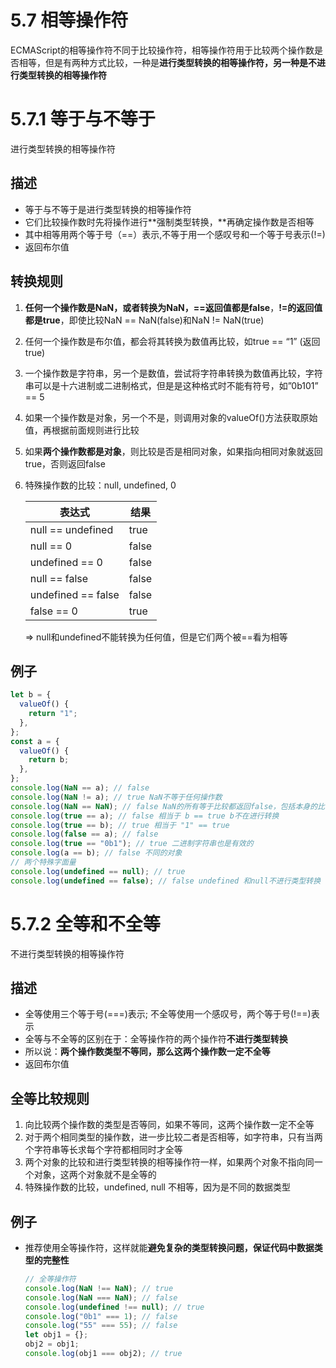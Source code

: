 # 5.7 相等操作符

ECMAScript的相等操作符不同于比较操作符，相等操作符用于比较两个操作数是否相等，但是有两种方式比较，一种是**进行类型转换的相等操作符，**另一种是**不进行类型转换的相等操作符**

# 5.7.1 等于与不等于

进行类型转换的相等操作符

## 描述

- 等于与不等于是进行类型转换的相等操作符
- 它们比较操作数时先将操作进行**强制类型转换，**再确定操作数是否相等
- 其中相等用两个等于号（==）表示,不等于用一个感叹号和一个等于号表示(!=)
- 返回布尔值

## 转换规则

1. **任何一个操作数是NaN，或者转换为NaN，==返回值都是false**，**!=的返回值都是true**，即使比较NaN == NaN(false)和NaN != NaN(true)
2. 任何一个操作数是布尔值，都会将其转换为数值再比较，如true == “1” (返回true)
3. 一个操作数是字符串，另一个是数值，尝试将字符串转换为数值再比较，字符串可以是十六进制或二进制格式，但是是这种格式时不能有符号，如”0b101” == 5
4. 如果一个操作数是对象，另一个不是，则调用对象的valueOf()方法获取原始值，再根据前面规则进行比较
5. 如果**两个操作数都是对象**，则比较是否是相同对象，如果指向相同对象就返回true，否则返回false
6. 特殊操作数的比较：null, undefined, 0
    
    
    | 表达式 | 结果 |
    | --- | --- |
    | null == undefined | true |
    | null == 0 | false |
    | undefined == 0 | false |
    | null == false | false |
    | undefined == false | false |
    | false == 0 | true |
    
    ⇒ null和undefined不能转换为任何值，但是它们两个被==看为相等
    

## 例子

```jsx
let b = {
  valueOf() {
    return "1";
  },
};
const a = {
  valueOf() {
    return b;
  },
};
console.log(NaN == a); // false
console.log(NaN != a); // true NaN不等于任何操作数
console.log(NaN == NaN); // false NaN的所有等于比较都返回false，包括本身的比较
console.log(true == a); // false 相当于 b == true b不在进行转换
console.log(true == b); // true 相当于 "1" == true
console.log(false == a); // false
console.log(true == "0b1"); // true 二进制字符串也是有效的
console.log(a == b); // false 不同的对象
// 两个特殊字面量
console.log(undefined == null); // true
console.log(undefined == false); // false undefined 和null不进行类型转换
```

# 5.7.2 全等和不全等

不进行类型转换的相等操作符

## 描述

- 全等使用三个等于号(===)表示; 不全等使用一个感叹号，两个等于号(!==)表示
- 全等与不全等的区别在于：全等操作符的两个操作符**不进行类型转换**
- 所以说：**两个操作数类型不等同，那么这两个操作数一定不全等**
- 返回布尔值

## 全等比较规则

1. 向比较两个操作数的类型是否等同，如果不等同，这两个操作数一定不全等
2. 对于两个相同类型的操作数，进一步比较二者是否相等，如字符串，只有当两个字符串等长求每个字符都相同时才全等
3. 两个对象的比较和进行类型转换的相等操作符一样，如果两个对象不指向同一个对象，这两个对象就不是全等的
4. 特殊操作数的比较，undefined, null 不相等，因为是不同的数据类型

## 例子

- 推荐使用全等操作符，这样就能**避免复杂的类型转换问题，保证代码中数据类型的完整性**
    
    ```jsx
    // 全等操作符
    console.log(NaN !== NaN); // true
    console.log(NaN === NaN); // false
    console.log(undefined !== null); // true
    console.log("0b1" === 1); // false
    console.log("55" === 55); // false
    let obj1 = {};
    obj2 = obj1;
    console.log(obj1 === obj2); // true
    ```